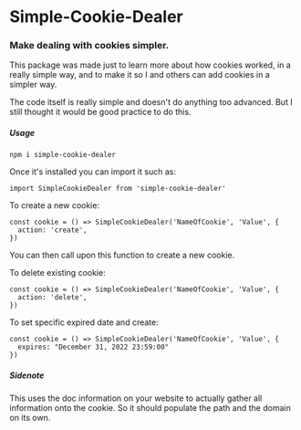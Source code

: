 # Simple-Cookie-Dealer
### Make dealing with cookies simpler.

This package was made just to learn more about how cookies worked, in a really simple way, and to make it so I and others can add cookies in a simpler way. 

The code itself is really simple and doesn't do anything too advanced. But I still thought it would be good practice to do this. 

##### Usage
```
npm i simple-cookie-dealer
```

Once it's installed you can import it such as:
```
import SimpleCookieDealer from 'simple-cookie-dealer'
```

To create a new cookie:
```
const cookie = () => SimpleCookieDealer('NameOfCookie', 'Value', {
  action: 'create',
})
```
You can then call upon this function to create a new cookie.

To delete existing cookie:
```
const cookie = () => SimpleCookieDealer('NameOfCookie', 'Value', {
  action: 'delete',
})
```

To set specific expired date and create:
```
const cookie = () => SimpleCookieDealer('NameOfCookie', 'Value', {
  expires: "December 31, 2022 23:59:00"
})
```

##### Sidenote
This uses the doc information on your website to actually gather all information onto the cookie. So it should populate the path and the domain on its own. 
